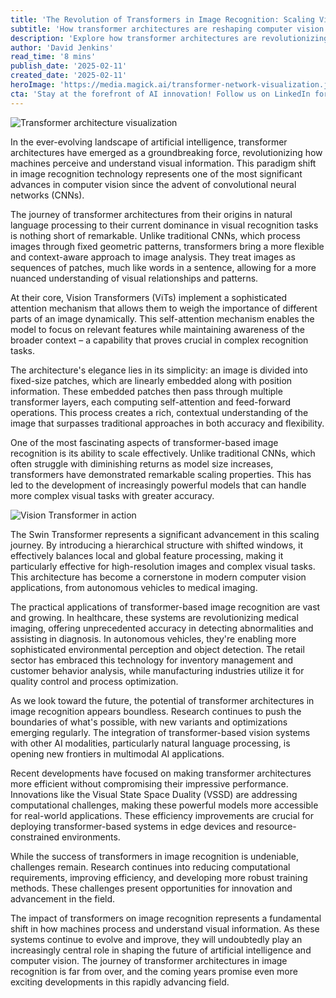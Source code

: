 ```yaml
---
title: 'The Revolution of Transformers in Image Recognition: Scaling Visual Intelligence'
subtitle: 'How transformer architectures are reshaping computer vision and scaling visual AI capabilities'
description: 'Explore how transformer architectures are revolutionizing image recognition technology, bringing unprecedented capabilities to computer vision systems. From medical imaging to autonomous vehicles, discover how these innovative models are scaling visual intelligence and reshaping the future of AI.'
author: 'David Jenkins'
read_time: '8 mins'
publish_date: '2025-02-11'
created_date: '2025-02-11'
heroImage: 'https://media.magick.ai/transformer-network-visualization.jpg'
cta: 'Stay at the forefront of AI innovation! Follow us on LinkedIn for the latest updates on transformer technology and breakthrough developments in computer vision.'
---
```


![Transformer architecture visualization](https://i.magick.ai/PIXE/1739326905299_magick_img.webp)

In the ever-evolving landscape of artificial intelligence, transformer architectures have emerged as a groundbreaking force, revolutionizing how machines perceive and understand visual information. This paradigm shift in image recognition technology represents one of the most significant advances in computer vision since the advent of convolutional neural networks (CNNs).

The journey of transformer architectures from their origins in natural language processing to their current dominance in visual recognition tasks is nothing short of remarkable. Unlike traditional CNNs, which process images through fixed geometric patterns, transformers bring a more flexible and context-aware approach to image analysis. They treat images as sequences of patches, much like words in a sentence, allowing for a more nuanced understanding of visual relationships and patterns.

At their core, Vision Transformers (ViTs) implement a sophisticated attention mechanism that allows them to weigh the importance of different parts of an image dynamically. This self-attention mechanism enables the model to focus on relevant features while maintaining awareness of the broader context – a capability that proves crucial in complex recognition tasks.

The architecture's elegance lies in its simplicity: an image is divided into fixed-size patches, which are linearly embedded along with position information. These embedded patches then pass through multiple transformer layers, each computing self-attention and feed-forward operations. This process creates a rich, contextual understanding of the image that surpasses traditional approaches in both accuracy and flexibility.

One of the most fascinating aspects of transformer-based image recognition is its ability to scale effectively. Unlike traditional CNNs, which often struggle with diminishing returns as model size increases, transformers have demonstrated remarkable scaling properties. This has led to the development of increasingly powerful models that can handle more complex visual tasks with greater accuracy.

![Vision Transformer in action](https://i.magick.ai/PIXE/1739326905302_magick_img.webp)

The Swin Transformer represents a significant advancement in this scaling journey. By introducing a hierarchical structure with shifted windows, it effectively balances local and global feature processing, making it particularly effective for high-resolution images and complex visual tasks. This architecture has become a cornerstone in modern computer vision applications, from autonomous vehicles to medical imaging.

The practical applications of transformer-based image recognition are vast and growing. In healthcare, these systems are revolutionizing medical imaging, offering unprecedented accuracy in detecting abnormalities and assisting in diagnosis. In autonomous vehicles, they're enabling more sophisticated environmental perception and object detection. The retail sector has embraced this technology for inventory management and customer behavior analysis, while manufacturing industries utilize it for quality control and process optimization.

As we look toward the future, the potential of transformer architectures in image recognition appears boundless. Research continues to push the boundaries of what's possible, with new variants and optimizations emerging regularly. The integration of transformer-based vision systems with other AI modalities, particularly natural language processing, is opening new frontiers in multimodal AI applications.

Recent developments have focused on making transformer architectures more efficient without compromising their impressive performance. Innovations like the Visual State Space Duality (VSSD) are addressing computational challenges, making these powerful models more accessible for real-world applications. These efficiency improvements are crucial for deploying transformer-based systems in edge devices and resource-constrained environments.

While the success of transformers in image recognition is undeniable, challenges remain. Research continues into reducing computational requirements, improving efficiency, and developing more robust training methods. These challenges present opportunities for innovation and advancement in the field.

The impact of transformers on image recognition represents a fundamental shift in how machines process and understand visual information. As these systems continue to evolve and improve, they will undoubtedly play an increasingly central role in shaping the future of artificial intelligence and computer vision. The journey of transformer architectures in image recognition is far from over, and the coming years promise even more exciting developments in this rapidly advancing field.